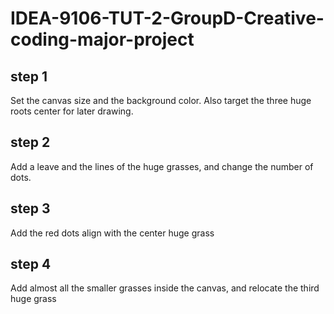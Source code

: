 # IDEA-9106-TUT-2-GroupD-Creative-coding-major-project

## step 1 
Set the canvas size and the background color. Also target the three huge roots center for later drawing.
## step 2
Add a leave and the lines of the huge grasses, and change the number of dots.
## step 3
Add the red dots align with the center huge grass
## step 4
Add almost all the smaller grasses inside the canvas, and relocate the third huge grass